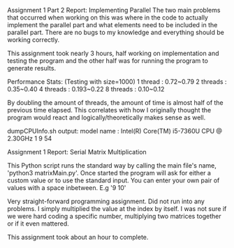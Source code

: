 Assignment 1 Part 2 Report: Implementing Parallel
The two main problems that occurred when working on this was where in the code to actually implement the parallel part and what elements need to be included in the parallel part. There are no bugs to my knowledge and everything should be working correctly.

This assignment took nearly 3 hours, half working on implementation and testing the program and the other half was for running the program to generate results.

Performance Stats: (Testing with size=1000)
1 thread : 0.72~0.79
2 threads : 0.35~0.40
4 threads : 0.193~0.22
8 threads : 0.10~0.12

By doubling the amount of threads, the amount of time is almost half of the previous time elapsed. This correlates with how I originally thought the program would react and logically/theoretically makes sense as well.

dumpCPUInfo.sh output:
model name	: Intel(R) Core(TM) i5-7360U CPU @ 2.30GHz
      1       9      54


Assignment 1 Report: Serial Matrix Multiplication

This Python script runs the standard way by calling the main file's name, 'python3 matrixMain.py'.
Once started the program will ask for either a custom value or to use the standard input.
You can enter your own pair of values with a space inbetween. E.g '9 10'

Very straight-forward programming assignment. Did not run into any problems.
I simply multiplied the value at the index by itself.
I was not sure if we were hard coding a specific number, multiplying two matrices together or if it even mattered.

This assignment took about an hour to complete.
